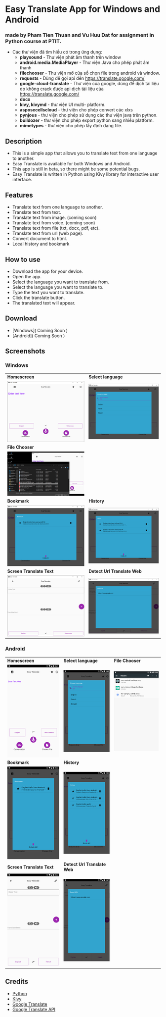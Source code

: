 # Easy Translate App for Windows and Android
### made by Pham Tien Thuan and Vu Huu Dat for assignment in Python course at PTIT.
- Các thư viện đã tìm hiểu có trong ứng dụng:
    * **playsound** - Thư viện phát âm thanh trên window
    * **android.media.MediaPlayer** - Thư viện Java cho phép phát âm thanh
    * **filechooser** - Thư viện mở cửa sổ chọn file trong android và window.
    * **requests** - Dùng để gọi api đến https://translate.google.com/
    * **google-cloud-translate** - Thư viện của google, dùng để dịch tài liệu do không crack được api dịch tài liệu của https://translate.google.com/      
    * **docx**
    * **kivy, kivymd** - thư viện UI multi- platform.
    * **asposecellscloud** - thư viện cho phép convert các xlxs
    * **pynjous** - thư viện cho phép sử dụng các thư viện java trên python.
    * **buildozer** - thư viện cho phép export python sang nhiều platform.
    * **mimetypes** - thư viện cho phép lấy định dạng file.
        
## Description
- This is a simple app that allows you to translate text from one language to another.
- Easy Translate is available for both Windows and Android.
- This app is still in beta, so there might be some potential bugs.
- Easy Translate is written in Python using Kivy library for interactive user interface.
## Features
- Translate text from one language to another.
- Translate text from text.
- Translate text from image. (coming soon)
- Translate text from voice. (coming soon)
- Translate text from file (txt, docx, pdf, etc). 
- Translate text from url (web page).
- Convert document to html.
- Local history and bookmark
## How to use
- Download the app for your device.
- Open the app.
- Select the language you want to translate from.
- Select the language you want to translate to.
- Type the text you want to translate.
- Click the translate button.
- The translated text will appear.
## Download
- [Windows]( Coming Soon )
- [Android]( Coming Soon )
## Screenshots
### Windows
<table>
    <tr>
        <td><strong>Homescreen</strong></td>
        <td><strong>Select language</strong></td>
    </tr>
    <tr>
        <td><img src="screenshots/window/windows_home.png" width="100%"></td>
        <td><img src="screenshots/window/windows_search_language.png" width="100%"></td>
    <tr>
        <td><strong>File Chooser</strong></td>
    </tr>
    <tr>
        <td><img src="screenshots/window/windows_file_translate.png" width="100%"></td>
    <tr>
        <td><strong>Bookmark</strong></td>
        <td><strong>History</strong></td>
    </tr>
    <tr>
        <td><img src="screenshots/window/windows_bookmark.png" width="100%"></td>
        <td><img src="screenshots/window/windows_history.png" width="100%"></td>
    </tr>
    <tr>
        <td><strong>Screen Translate Text</strong></td>
        <td><strong>Detect Url Translate Web</strong></td>
    </tr>
    <tr>
        <td><img src="screenshots/window/windows_screen_translate_text.png" width="100%"></td>
         <td><img src="screenshots/window/windows_detect_url_translate.png" width="100%"></td>
    </tr>
</table>

### Android
<table>
    <tr>
        <td><strong>Homescreen</strong></td>
        <td><strong>Select language</strong></td>
        <td><strong>File Chooser</strong></td>
    </tr>
    <tr>
        <td><img src="screenshots/android/android_home.png" width="100%"></td>
        <td><img src="screenshots/android/android_search_language.png" width="100%"></td>
        <td><img src="screenshots/android/android_file_translate.png"></td>
    <tr>
        <td><strong>Bookmark</strong></td>
        <td><strong>History</strong></td>
    </tr>
    <tr>
        <td><img src="screenshots/android/android_bookmark.png" width="100%"></td>
        <td><img src="screenshots/android/android_history.png" width="100%"></td>
    </tr>
    <tr>
        <td><strong>Screen Translate Text</strong></td>
        <td><strong>Detect Url Translate Web</strong></td>
    </tr>
    <tr>
        <td><img src="screenshots/android/android_screen_translate_text.png" width="100%"></td>
         <td><img src="screenshots/android/android_detect_url_translate.png" width="100%"></td>
    </tr>
</table>

## Credits
- [Python](https://www.python.org/)
- [Kivy](https://kivy.org/)
- [Google Translate](https://translate.google.com/)
- [Google Translate API](https://pypi.org/project/googletrans/)
